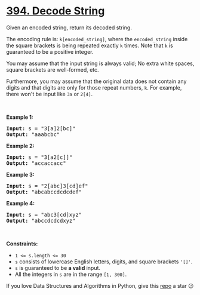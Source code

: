 # [394. Decode String][title]

<p>Given an encoded string, return its decoded string.</p>
<p>The encoding rule is: <code>k[encoded_string]</code>, where the <code>encoded_string</code> inside the square brackets is being repeated exactly <code>k</code> times. Note that <code>k</code> is guaranteed to be a positive integer.</p>
<p>You may assume that the input string is always valid; No extra white spaces, square brackets are well-formed, etc.</p>
<p>Furthermore, you may assume that the original data does not contain any digits and that digits are only for those repeat numbers, <code>k</code>. For example, there won't be input like <code>3a</code> or <code>2[4]</code>.</p>
<p> </p>
<p><strong>Example 1:</strong></p>
<pre><strong>Input:</strong> s = "3[a]2[bc]"
<strong>Output:</strong> "aaabcbc"
</pre><p><strong>Example 2:</strong></p>
<pre><strong>Input:</strong> s = "3[a2[c]]"
<strong>Output:</strong> "accaccacc"
</pre><p><strong>Example 3:</strong></p>
<pre><strong>Input:</strong> s = "2[abc]3[cd]ef"
<strong>Output:</strong> "abcabccdcdcdef"
</pre><p><strong>Example 4:</strong></p>
<pre><strong>Input:</strong> s = "abc3[cd]xyz"
<strong>Output:</strong> "abccdcdcdxyz"
</pre>
<p> </p>
<p><strong>Constraints:</strong></p>
<ul>
<li><code>1 &lt;= s.length &lt;= 30</code></li>
<li><code>s</code> consists of lowercase English letters, digits, and square brackets <code>'[]'</code>.</li>
<li><code>s</code> is guaranteed to be <strong>a valid</strong> input.</li>
<li>All the integers in <code>s</code> are in the range <code>[1, 300]</code>.</li>
</ul>


If you love Data Structures and Algorithms in Python, give this [repo][me] a star :wink:

[title]: https://leetcode.com/problems/decode-string
[me]: https://github.com/bumblebee211196/awesome-python-leetcode